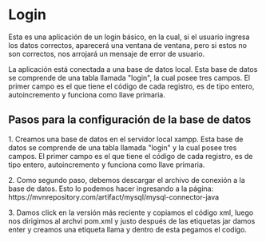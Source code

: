 # Login

<p>
Esta es una aplicación de un login básico, en la cual, si el usuario ingresa los datos correctos, aparecerá una ventana de ventana, pero si estos no son correctos, nos arrojará un mensaje de error de usuario.
</p>

<p>
La aplicación está conectada a una base de datos local. Esta base de datos se comprende de una tabla llamada "login", la cual posee tres campos. El primer campo es el que tiene el código de cada registro, es de tipo entero, autoincremento y funciona como llave primaria.
</p>

## Pasos para la configuración de la base de datos

<p>
  1. Creamos una base de datos en el servidor local xampp. Esta base de datos se comprende de una tabla llamada "login" y la cual posee tres campos. El primer campo es el que tiene el código de cada registro, es de tipo entero, autoincremento y funciona como llave primaria.
</p>

<p>
  2. Como segundo paso, debemos descargar el archivo de conexión a la base de datos. Esto lo podemos hacer ingresando a la página: https://mvnrepository.com/artifact/mysql/mysql-connector-java
</p>

<p>
  3. Damos click en la versión más reciente y copiamos el código xml, luego nos dirigimos al archvi pom.xml y justo después de las etiquetas <packaging>jar</packaging> damos enter y creamos una etiqueta llama <dependencies> y dentro de esta pegamos el codigo.
</p>
